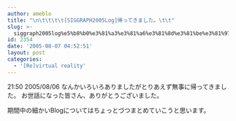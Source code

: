 ```yaml
---
author: ameblo
title: "\n\t\t\t\t[SIGGRAPH2005Log]帰ってきました。\t\t"
slug: >-
  siggraph2005log%e5%b8%b0%e3%81%a3%e3%81%a6%e3%81%8d%e3%81%be%e3%81%97%e3%81%9f%e3%80%82
id: 2354
date: '2005-08-07 04:52:51'
layout: post
categories:
  - '[Re]virtual reality'
---
```


21:50 2005/08/06 なんかいろいろありましたがとりあえず無事に帰ってきました。 お世話になった皆さん、ありがとうございました。

期間中の細かいBlogについてはちょっとづつまとめていこうと思います。